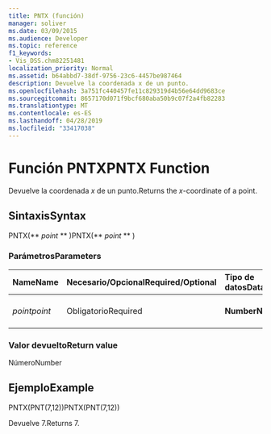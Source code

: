 ```yaml
---
title: PNTX (función)
manager: soliver
ms.date: 03/09/2015
ms.audience: Developer
ms.topic: reference
f1_keywords:
- Vis_DSS.chm82251481
localization_priority: Normal
ms.assetid: b64abbd7-38df-9756-23c6-4457be987464
description: Devuelve la coordenada x de un punto.
ms.openlocfilehash: 3a751fc440457fe11c829319d4b56e64dd9683ce
ms.sourcegitcommit: 8657170d071f9bcf680aba50b9c07f2a4fb82283
ms.translationtype: MT
ms.contentlocale: es-ES
ms.lasthandoff: 04/28/2019
ms.locfileid: "33417038"
---
```

# <a name="pntx-function"></a><span data-ttu-id="37c03-103">Función PNTX</span><span class="sxs-lookup"><span data-stu-id="37c03-103">PNTX Function</span></span>

<span data-ttu-id="37c03-104">Devuelve la coordenada  _x_ de un punto.</span><span class="sxs-lookup"><span data-stu-id="37c03-104">Returns the  _x_-coordinate of a point.</span></span>
  
## <a name="syntax"></a><span data-ttu-id="37c03-105">Sintaxis</span><span class="sxs-lookup"><span data-stu-id="37c03-105">Syntax</span></span>

<span data-ttu-id="37c03-106">PNTX(\*\* *point* \*\* )</span><span class="sxs-lookup"><span data-stu-id="37c03-106">PNTX(\*\* *point* \*\* )</span></span> 
  
### <a name="parameters"></a><span data-ttu-id="37c03-107">Parámetros</span><span class="sxs-lookup"><span data-stu-id="37c03-107">Parameters</span></span>

|<span data-ttu-id="37c03-108">**Name**</span><span class="sxs-lookup"><span data-stu-id="37c03-108">**Name**</span></span>|<span data-ttu-id="37c03-109">**Necesario/Opcional**</span><span class="sxs-lookup"><span data-stu-id="37c03-109">**Required/Optional**</span></span>|<span data-ttu-id="37c03-110">**Tipo de datos**</span><span class="sxs-lookup"><span data-stu-id="37c03-110">**Data Type**</span></span>|<span data-ttu-id="37c03-111">**Descripción**</span><span class="sxs-lookup"><span data-stu-id="37c03-111">**Description**</span></span>|
|:-----|:-----|:-----|:-----|
| <span data-ttu-id="37c03-112">_point_</span><span class="sxs-lookup"><span data-stu-id="37c03-112">_point_</span></span> <br/> |<span data-ttu-id="37c03-113">Obligatorio</span><span class="sxs-lookup"><span data-stu-id="37c03-113">Required</span></span>  <br/> |<span data-ttu-id="37c03-114">**Number**</span><span class="sxs-lookup"><span data-stu-id="37c03-114">**Number**</span></span> <br/> |<span data-ttu-id="37c03-115">Coordenada  _x_ del punto.</span><span class="sxs-lookup"><span data-stu-id="37c03-115">The  _x_-coordinate of the point.</span></span>  <br/> |
   
### <a name="return-value"></a><span data-ttu-id="37c03-116">Valor devuelto</span><span class="sxs-lookup"><span data-stu-id="37c03-116">Return value</span></span>

<span data-ttu-id="37c03-117">Número</span><span class="sxs-lookup"><span data-stu-id="37c03-117">Number</span></span>
  
## <a name="example"></a><span data-ttu-id="37c03-118">Ejemplo</span><span class="sxs-lookup"><span data-stu-id="37c03-118">Example</span></span>

<span data-ttu-id="37c03-119">PNTX(PNT(7,12))</span><span class="sxs-lookup"><span data-stu-id="37c03-119">PNTX(PNT(7,12))</span></span> 
  
<span data-ttu-id="37c03-120">Devuelve 7.</span><span class="sxs-lookup"><span data-stu-id="37c03-120">Returns 7.</span></span> 
  

